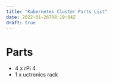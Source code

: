 ```yaml
---
title: "Kubernetes Cluster Parts List"
date: 2022-01-26T08:19:04Z
draft: true
---
```


# Parts
* 4 x rPi 4
* 1 x uctronics rack
